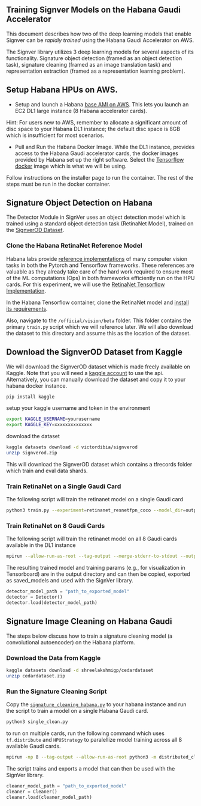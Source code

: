 ## Training Signver Models on the Habana Gaudi Accelerator

This document describes how two of the deep learning models that enable Signver can be _rapidly trained_ using the Habana Gaudi Accelerator on AWS.

The Signver library utilizes 3 deep learning models for several aspects of its functionality. Signature object detection (framed as an object detection task), signature cleaning (framed as an image translation task) and representation extraction (framed as a representation learning problem).

## Setup Habana HPUs on AWS.

- Setup and launch a Habana [base AMI on AWS](https://aws.amazon.com/marketplace/pp/prodview-fw46rwuxrtfse?sr=0-1&ref_=beagle&applicationId=AWSMPContessa). This lets you launch an EC2 DL1 large instance (8 Habana accelerator cards).

Hint: For users new to AWS, remember to allocate a significant amount of disc space to your Habana DL1 instance; the default disc space is 8GB which is insufficient for most scenarios.

- Pull and Run the Habana Docker Image. While the DL1 instance, provides access to the Habana Gaudi accelerator cards, the docker images provided by Habana set up the right software. Select the [Tensorflow docker](https://gallery.ecr.aws/habanalabs/tensorflow-installer) image which is what we will be using.

Follow instructions on the installer page to run the container. The rest of the steps must be run in the docker container.

## Signature Object Detection on Habana

The Detector Module in SignVer uses an object detection model which is trained using a standard object detection task (RetinaNet Model), trained on the [SignverOD Dataset](https://www.kaggle.com/victordibia/signverod/).

### Clone the Habana RetinaNet Reference Model

Habana labs provide [reference implementations](https://github.com/HabanaAI/Model-References) of many computer vision tasks in both the Pytorch and Tensorflow frameworks. These references are valuable as they already take care of the hard work required to ensure most of the ML computations (Ops) in both frameworks efficiently run on the HPU cards. For this experiment, we will use the [RetinaNet Tensorflow Implementation](https://github.com/HabanaAI/Model-References/tree/master/TensorFlow/computer_vision/RetinaNet).

In the Habana Tensorflow container, clone the RetinaNet model and [install its requirements](https://github.com/HabanaAI/Model-References/tree/master/TensorFlow/computer_vision/RetinaNet#install-model-requirements).

Also, navigate to the `/official/vision/beta` folder. This folder contains the primary `train.py` script which we will reference later. We will also download the dataset to this directory and assume this as the location of the dataset.

## Download the SignverOD Dataset from Kaggle

We will download the SignverOD dataset which is made freely available on Kaggle. Note that you will need a [kaggle account](https://www.kaggle.com/docs/api) to use the api. Alternatively, you can manually download the dataset and copy it to your habana docker instance.

```bash
pip install kaggle
```

setup your kaggle username and token in the environment

```bash
export KAGGLE_USERNAME=yourusername
export KAGGLE_KEY=xxxxxxxxxxxxxx
```

download the dataset

```bash
kaggle datasets download -d victordibia/signverod
unzip signverod.zip
```

This will download the SignverOD dataset which contains a tfrecords folder which train and eval data shards.

### Train RetinaNet on a Single Gaudi Card

The following script will train the retinanet model on a single Gaudi card

```bash
python3 train.py --experiment=retinanet_resnetfpn_coco --model_dir=output --mode=train --config_file=configs/experiments/retinanet/config_beta_retinanet_1_hpu_batch_8.yaml --params_override="{task: {init_checkpoint: gs://cloud-tpu-checkpoints/vision-2.0/resnet50_imagenet/ckpt-28080, train_data:{input_path: tfrecords/train*}, validation_data: {input_path: tfrecords/eval*} }}"
```

### Train RetinaNet on 8 Gaudi Cards

The following script will train the retinanet model on all 8 Gaudi cards available in the DL1 instance

```bash
mpirun --allow-run-as-root --tag-output --merge-stderr-to-stdout --output-filename /root/tmp/retinanet_log --bind-to core --map-by socket:PE=4 -np 8 python3 train.py --experiment=retinanet_resnetfpn_coco --model_dir=~/tmp/retina_model --mode=train_and_eval --config_file=configs/experiments/retinanet/config_beta_retinanet_8_hpu_batch_64.yaml --params_override="{task: {init_checkpoint: gs://cloud-tpu-checkpoints/vision-2.0/resnet50_imagenet/ckpt-28080, train_data:{input_path: tfrecords/train*}, validation_data: {input_path: tfrecords/eval*} }}"
```

The resulting trained model and training params (e.g., for visualization in Tensorboard) are in the output directory and can then be copied, exported as saved_models and used with the SignVer library.

```python
detector_model_path = "path_to_exported_model"
detector = Detector()
detector.load(detector_model_path)
```

## Signature Image Cleaning on Habana Gaudi

The steps below discuss how to train a signature cleaning model (a convolutional autoencoder) on the Habana platform.

### Download the Data from Kaggle

```bash
kaggle datasets download -d shreelakshmigp/cedardataset
unzip cedardataset.zip
```

### Run the Signature Cleaning Script

Copy the [`signature_cleaning_habana.py`](signature_cleaning_habana.py) to your habana instance and run the script to train a model on a single Habana Gaudi card.

```bash
python3 single_clean.py
```

to run on multiple cards, run the following command which uses `tf.distribute` and `HPUStrategy` to paralellize model training across all 8 available Gaudi cards.

```bash
mpirun -np 8 --tag-output --allow-run-as-root python3 -m distributed_clean "$@"
```

The script trains and exports a model that can then be used with the SignVer library.

```python
cleaner_model_path = "path_to_exported_model"
cleaner = Cleaner()
cleaner.load(cleaner_model_path)
```
